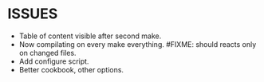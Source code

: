 # ISSUES
* Table of content visible after second make.
* Now compilating on every make everything. #FIXME: should reacts only on changed files. 
* Add configure script.
* Better cookbook, other options.
